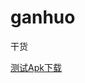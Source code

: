 # ganhuo
干货


[测试Apk下载](https://raw.githubusercontent.com/TryLoveCatch/ganhuo/master/app-debug.apk)
